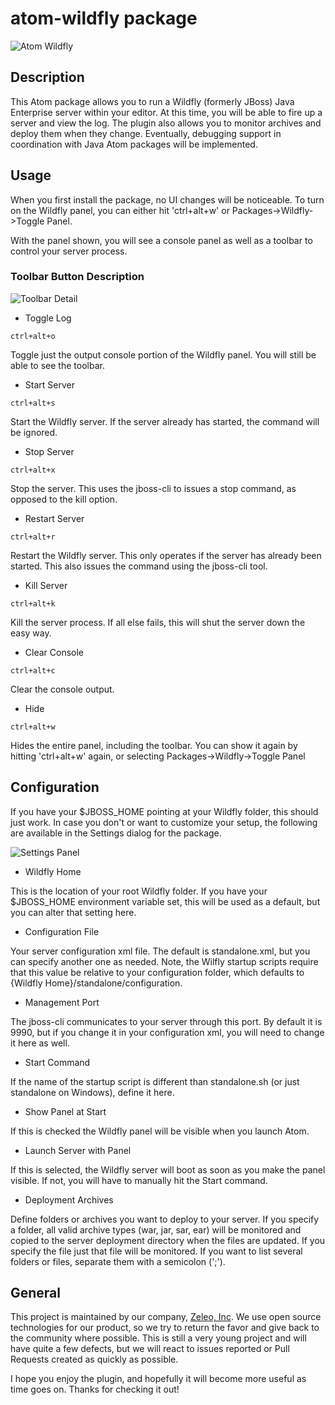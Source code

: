 # atom-wildfly package

![Atom Wildfly](https://github.com/Zeleo/atom-wildfly/raw/master/images/Wildfly_Start.gif)

## Description

This Atom package allows you to run a Wildfly (formerly JBoss) Java Enterprise server within your editor. At this time, you will be able to fire up a server and view the log. The plugin also allows you to monitor archives and deploy them when they change. Eventually, debugging support in coordination with Java Atom packages will be implemented.

## Usage

When you first install the package, no UI changes will be noticeable. To turn on the Wildfly panel, you can either hit 'ctrl+alt+w' or Packages->Wildfly->Toggle Panel.

With the panel shown, you will see a console panel as well as a toolbar to control your server process.

### Toolbar Button Description

![Toolbar Detail](https://raw.githubusercontent.com/Zeleo/atom-wildfly/master/images/Wildfly_Output.png)

- Toggle Log

```
ctrl+alt+o
```
Toggle just the output console portion of the Wildfly panel. You will still be able to see the toolbar.

- Start Server

```
ctrl+alt+s
```
Start the Wildfly server. If the server already has started, the command will be ignored.

- Stop Server

```
ctrl+alt+x
```
Stop the server. This uses the jboss-cli to issues a stop command, as opposed to the kill option.

- Restart Server

```
ctrl+alt+r
```
Restart the Wildfly server. This only operates if the server has already been started. This also issues the command using the jboss-cli tool.

- Kill Server

```
ctrl+alt+k
```
Kill the server process. If all else fails, this will shut the server down the easy way.
- Clear Console

```
ctrl+alt+c
```
Clear the console output.
- Hide

```
ctrl+alt+w
```
Hides the entire panel, including the toolbar. You can show it again by hitting 'ctrl+alt+w' again, or selecting Packages->Wildfly->Toggle Panel

## Configuration

If you have your $JBOSS_HOME pointing at your Wildfly folder, this should just work. In case you don't or want to customize your setup, the following are available in the Settings dialog for the package.

![Settings Panel](https://raw.githubusercontent.com/Zeleo/atom-wildfly/master/images/Wildfly_Settings_Screenshot.png)

- Wildfly Home

This is the location of your root Wildfly folder. If you have your $JBOSS_HOME environment variable set, this will be used as a default, but you can alter that setting here.

- Configuration File

Your server configuration xml file. The default is standalone.xml, but you can specify another one as needed. Note, the Wilfly startup scripts require that this value be relative to your configuration folder, which defaults to {Wildfly Home}/standalone/configuration.

- Management Port

The jboss-cli communicates to your server through this port. By default it is 9990, but if you change it in your configuration xml, you will need to change it here as well.

- Start Command

If the name of the startup script is different than standalone.sh (or just standalone on Windows), define it here.

- Show Panel at Start

If this is checked the Wildfly panel will be visible when you launch Atom.

- Launch Server with Panel

If this is selected, the Wildfly server will boot as soon as you make the panel visible. If not, you will have to manually hit the Start command.

- Deployment Archives

Define folders or archives you want to deploy to your server. If you specify a folder, all valid archive types (war, jar, sar, ear) will be monitored and copied to the server deployment directory when the files are updated. If you specify the file just that file will be monitored. If you want to list several folders or files, separate them with a semicolon (';').

## General

This project is maintained by our company, [Zeleo, Inc](https://www.zeleo.io). We use open source technologies for our product, so we try to return the favor and give back to the community where possible. This is still a very young project and will have quite a few defects, but we will react to issues reported or Pull Requests created as quickly as possible.

I hope you enjoy the plugin, and hopefully it will become more useful as time goes on. Thanks for checking it out!

